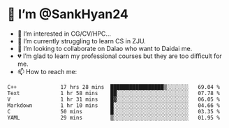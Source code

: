 # 👋 I’m @SankHyan24

- 👀 I’m interested in CG/CV/HPC...
- 🌱 I’m currently struggling to learn CS in ZJU.
- 💞️ I’m looking to collaborate on Dalao who want to Daidai me.
- 💔 I’m glad to learn my professional courses but they are too difficult for me.
- 📫 How to reach me:


<!---
SankHyan24/SankHyan24 is a ✨ special ✨ repository because its `README.md` (this file) appears on your GitHub profile.
You can click the Preview link to take a look at your changes.
--->
<!--START_SECTION:waka-->

```text
C++              17 hrs 28 mins  █████████████████▒░░░░░░░   69.04 %
Text             1 hr 58 mins    ██░░░░░░░░░░░░░░░░░░░░░░░   07.78 %
V                1 hr 31 mins    █▓░░░░░░░░░░░░░░░░░░░░░░░   06.05 %
Markdown         1 hr 10 mins    █░░░░░░░░░░░░░░░░░░░░░░░░   04.66 %
C                50 mins         █░░░░░░░░░░░░░░░░░░░░░░░░   03.35 %
YAML             29 mins         ▒░░░░░░░░░░░░░░░░░░░░░░░░   01.95 %
```

<!--END_SECTION:waka-->
